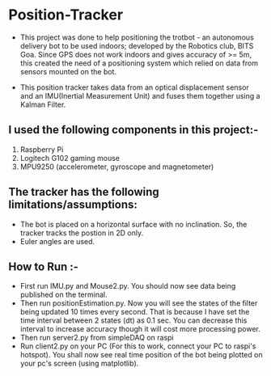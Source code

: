 # Position-Tracker
- This project was done to help positioning the trotbot - an autonomous delivery bot to be used indoors; developed by the Robotics club, BITS Goa. Since GPS does not work indoors and gives accuracy of >= 5m, this created the need of a positioning system which relied on data from sensors mounted on the bot.

- This position tracker takes data from an optical displacement sensor and an IMU(Inertial Measurement Unit) and fuses them together using a Kalman Filter.

## I used the following components in this project:-
1. Raspberry Pi
2. Logitech G102 gaming mouse
3. MPU9250 (accelerometer, gyroscope and magnetometer)

## The tracker has the following limitations/assumptions:
- The bot is placed on a horizontal surface with no inclination. So, the tracker tracks the postion in 2D only.
- Euler angles are used.

## How to Run :-
- First run IMU.py and Mouse2.py. You should now see data being published on the terminal.
- Then run positionEstimation.py. Now you will see the states of the filter being updated 10 times every second. That is because I have set the time interval between 2 states (dt) as 0.1 sec. You can decrease this interval to increase accuracy though it will cost more processing power.
- Then run server2.py from simpleDAQ on raspi
- Run client2.py on your PC (For this to work, connect your PC to raspi's hotspot). You shall now see real time position of the bot being plotted on your pc's screen (using matplotlib). 
